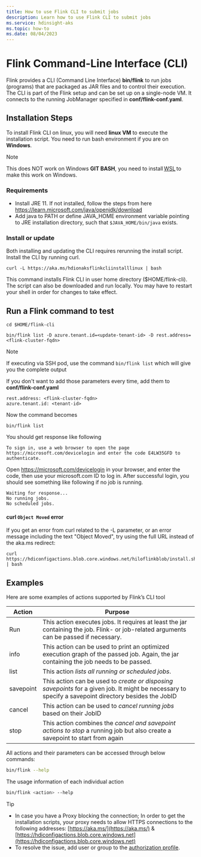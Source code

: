 ```yaml
---
title: How to use Flink CLI to submit jobs
description: Learn how to use Flink CLI to submit jobs
ms.service: hdinsight-aks
ms.topic: how-to
ms.date: 08/04/2023
---
```


# Flink Command-Line Interface (CLI)

Flink provides a CLI (Command Line Interface) **bin/flink** to run jobs (programs) that are packaged as JAR files and to control their execution. The CLI is part of the Flink setup and can be set up on a single-node VM. It connects to the running JobManager specified in **conf/flink-conf.yaml**.

## Installation Steps

To install Flink CLI on linux, you will need **linux VM** to execute the installation script. You need to run bash environment if you are on **Windows**. 

> [!NOTE]
> This does NOT work on Windows **GIT BASH**, you need to install [WSL](https://learn.microsoft.com/windows/wsl/install) to make this work on Windows. 

### Requirements
* Install JRE 11.  If not installed, follow the steps from here https://learn.microsoft.com/java/openjdk/download
* Add java to PATH or define JAVA_HOME environment variable pointing to JRE installation directory, such that `$JAVA_HOME/bin/java` exists.

### Install or update

Both installing and updating the CLI requires rerunning the install script. Install the CLI by running curl.
```
curl -L https://aka.ms/hdionaksflinkcliinstalllinux | bash
```
This command installs Flink CLI in user home directory ($HOME/flink-cli). The script can also be downloaded and run locally. You may have to restart your shell in order for changes to take effect.

## Run a Flink command to test
   ```
   cd $HOME/flink-cli 

   bin/flink list -D azure.tenant.id=<update-tenant-id> -D rest.address=<flink-cluster-fqdn>
   ```
   > [!NOTE]
   > If executing via SSH pod, use the command ```bin/flink list``` which will give you the complete output  

   If you don't want to add those parameters every time, add them to **conf/flink-conf.yaml**
   ```
   rest.address: <flink-cluster-fqdn>
   azure.tenant.id: <tenant-id>
   ```
   Now the command becomes
   ```
   bin/flink list
   ```
   You should get response like following 
   ```
   To sign in, use a web browser to open the page https://microsoft.com/devicelogin and enter the code E4LW35GFD to authenticate.
   ```
   Open https://microsoft.com/devicelogin in your browser, and enter the code, then use your microsoft.com ID to log in. After successful login, you should see something like following if no job is running.
   ```
   Waiting for response...
   No running jobs.
   No scheduled jobs.
   ```

#### curl `Object Moved` error
If you get an error from curl related to the -L parameter, or an error message including the text "Object Moved", try using the full URL instead of the aka.ms redirect:
```
curl https://hdiconfigactions.blob.core.windows.net/hiloflinkblob/install.sh | bash
```
## Examples
Here are some examples of actions supported by Flink’s CLI tool

|Action|Purpose|
|-|-|
| Run|This action executes jobs. It requires at least the jar containing the job. Flink- or job-related arguments can be passed if necessary.|
| info|This action can be used to print an optimized execution graph of the passed job. Again, the jar containing the job needs to be passed.|
| list|This action *lists all running or scheduled jobs*.|
|savepoint|This action can be used to *create or disposing savepoints* for a given job. It might be necessary to specify a savepoint directory besides the JobID|
|cancel|This action can be used to *cancel running jobs* based on their JobID|
|stop|This action combines the *cancel and savepoint actions to stop* a running job but also create a savepoint to start from again|

All actions and their parameters can be accessed through below commands: 

```bash
bin/flink --help
```
The usage information of each individual action 
```bash
bin/flink <action> --help
```

> [!TIP]
> * In case you have a Proxy blocking the connection; In order to get the installation scripts, your proxy needs to allow HTTPS connections to the following addresses: [https://aka.ms/](https://aka.ms/) & [https://hdiconfigactions.blob.core.windows.net](https://hdiconfigactions.blob.core.windows.net)
> * To resolve the issue, add user or group to the [authorization profile](../hdinsight-on-aks-manage-authorization-profile.md).
